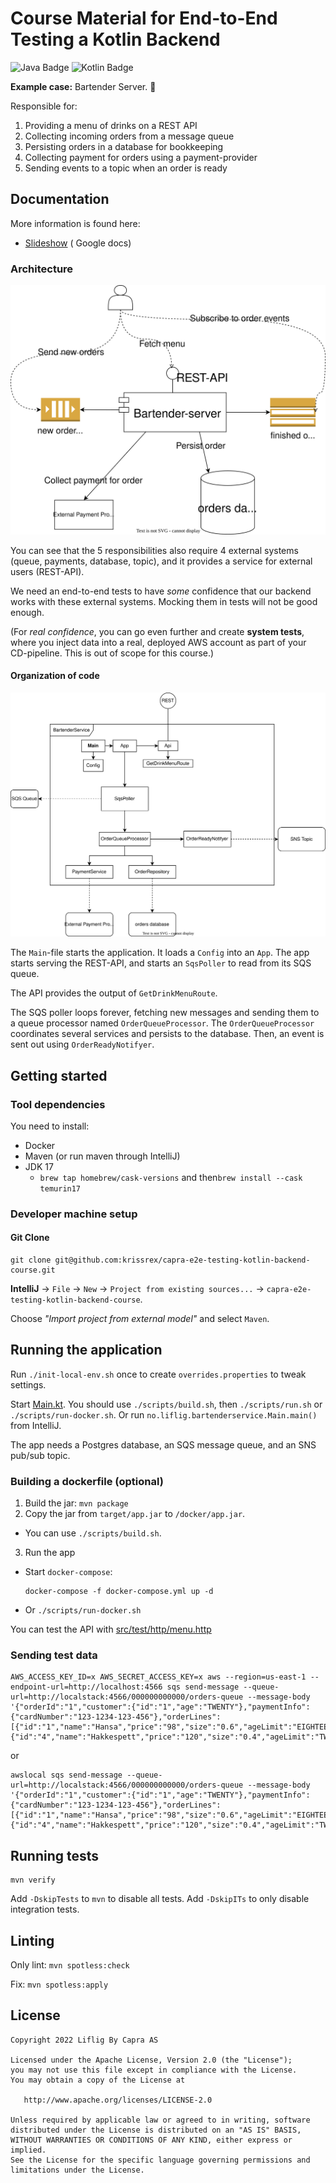 # Course Material for End-to-End Testing a Kotlin Backend

![Java Badge](https://img.shields.io/badge/java-17-blue?logo=java)
![Kotlin Badge](https://img.shields.io/badge/kotlin--blue?logo=kotlin)

**Example case:** Bartender Server. 🍻

Responsible for:

1. Providing a menu of drinks on a REST API
2. Collecting incoming orders from a message queue
3. Persisting orders in a database for bookkeeping
4. Collecting payment for orders using a payment-provider
5. Sending events to a topic when an order is ready

## Documentation

More information is found here:

- [Slideshow](https://docs.google.com/presentation/d/1t3tc1KePlF6EUdAyNJj3eaHl6DipFOLNx-kdugog6j0/edit?usp=sharing) (
  Google docs)

### Architecture

![component architecture](component-architecture.drawio.svg)

You can see that the 5 responsibilities also require 4 external systems (queue, payments, database, topic),
and it provides a service for external users (REST-API).

We need an end-to-end tests to have *some* confidence that our backend works with these external systems.
Mocking them in tests will not be good enough.

(For *real confidence*, you can go even further and create **system tests**, where you inject data into a real, deployed
AWS account as part of your CD-pipeline. This is out of scope for this course.)

#### Organization of code

![code architecture](code-architecture.drawio.svg)

The `Main`-file starts the application.
It loads a `Config` into an `App`.
The app starts serving the REST-API, and starts an `SqsPoller` to read from its SQS queue.

The API provides the output of `GetDrinkMenuRoute`.

The SQS poller loops forever, fetching new messages and sending them to a queue processor named `OrderQueueProcessor`.
The `OrderQueueProcessor` coordinates several services and persists to the database.
Then, an event is sent out using `OrderReadyNotifyer`.

## Getting started

### Tool dependencies

You need to install:

- Docker
- Maven (or run maven through IntelliJ)
- JDK 17
  - `brew tap homebrew/cask-versions` and then`brew install --cask temurin17`

### Developer machine setup

#### Git Clone

```shell
git clone git@github.com:krissrex/capra-e2e-testing-kotlin-backend-course.git
```

**IntelliJ** → `File` → `New` → `Project from existing sources...` → `capra-e2e-testing-kotlin-backend-course`.

Choose _"Import project from external model"_ and select `Maven`.

## Running the application

Run `./init-local-env.sh` once to create `overrides.properties` to tweak settings.

Start [Main.kt](src/main/kotlin/no/liflig/bartenderservice/Main.kt).
You should use `./scripts/build.sh`, then `./scripts/run.sh` or `./scripts/run-docker.sh`.
Or run `no.liflig.bartenderservice.Main.main()` from IntelliJ.

The app needs a Postgres database, an SQS message queue, and an SNS pub/sub topic.

### Building a dockerfile (optional)

1. Build the jar: `mvn package`
2. Copy the jar from `target/app.jar` to `/docker/app.jar`.

- You can use `./scripts/build.sh`.

3. Run the app

- Start `docker-compose`:
   ```shell
   docker-compose -f docker-compose.yml up -d
   ```
- Or `./scripts/run-docker.sh`

You can test the API with [src/test/http/menu.http](src/test/http/menu.http)

### Sending test data

```shell
AWS_ACCESS_KEY_ID=x AWS_SECRET_ACCESS_KEY=x aws --region=us-east-1 --endpoint-url=http://localhost:4566 sqs send-message --queue-url=http://localstack:4566/000000000000/orders-queue --message-body '{"orderId":"1","customer":{"id":"1","age":"TWENTY"},"paymentInfo":{"cardNumber":"123-1234-123-456"},"orderLines":[{"id":"1","name":"Hansa","price":"98","size":"0.6","ageLimit":"EIGHTEEN"},{"id":"4","name":"Hakkespett","price":"120","size":"0.4","ageLimit":"TWENTY"}]}'
```

or

```shell
awslocal sqs send-message --queue-url=http://localstack:4566/000000000000/orders-queue --message-body '{"orderId":"1","customer":{"id":"1","age":"TWENTY"},"paymentInfo":{"cardNumber":"123-1234-123-456"},"orderLines":[{"id":"1","name":"Hansa","price":"98","size":"0.6","ageLimit":"EIGHTEEN"},{"id":"4","name":"Hakkespett","price":"120","size":"0.4","ageLimit":"TWENTY"}]}'
```

## Running tests

```shell
mvn verify
```

Add `-DskipTests` to `mvn` to disable all tests.
Add `-DskipITs` to only disable integration tests.

## Linting

Only lint: `mvn spotless:check`

Fix: `mvn spotless:apply`

## License

```text
Copyright 2022 Liflig By Capra AS

Licensed under the Apache License, Version 2.0 (the "License");
you may not use this file except in compliance with the License.
You may obtain a copy of the License at

   http://www.apache.org/licenses/LICENSE-2.0

Unless required by applicable law or agreed to in writing, software
distributed under the License is distributed on an "AS IS" BASIS,
WITHOUT WARRANTIES OR CONDITIONS OF ANY KIND, either express or implied.
See the License for the specific language governing permissions and
limitations under the License.
```
